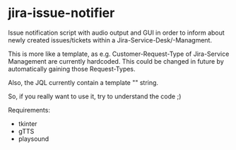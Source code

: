 # jira-issue-notifier
Issue notification script with audio output and GUI in order to inform about newly created issues/tickets within a Jira-Service-Desk/-Managment.

This is more like a template, as e.g. Customer-Request-Type of Jira-Service Management are currently hardcoded.
This could be changed in future by automatically gaining those Request-Types.

Also, the JQL currently contain a template "<Project-Key>" string.

So, if you really want to use it, try to understand the code ;)

Requirements:
- tkinter
- gTTS
- playsound
